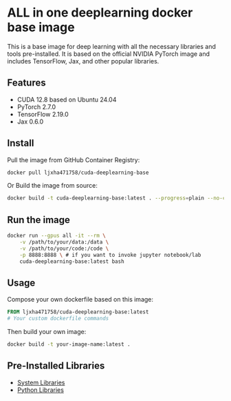# ALL in one deeplearning docker base image

This is a base image for deep learning with all the necessary libraries and tools pre-installed.
It is based on the official NVIDIA PyTorch image and includes TensorFlow, Jax, and other popular libraries.

## Features
- CUDA 12.8 based on Ubuntu 24.04
- PyTorch 2.7.0
- TensorFlow 2.19.0
- Jax 0.6.0

## Install

Pull the image from GitHub Container Registry:
```bash
docker pull ljxha471758/cuda-deeplearning-base
```

Or Build the image from source:
```bash
docker build -t cuda-deeplearning-base:latest . --progress=plain --no-cache
```

## Run the image
```bash
docker run --gpus all -it --rm \
    -v /path/to/your/data:/data \
    -v /path/to/your/code:/code \
    -p 8888:8888 \ # if you want to invoke jupyter notebook/lab
    cuda-deeplearning-base:latest bash
```


## Usage

Compose your own dockerfile based on this image:
```dockerfile
FROM ljxha471758/cuda-deeplearning-base:latest
# Your custom dockerfile commands
```

Then build your own image:
```bash
docker build -t your-image-name:latest .
```


## Pre-Installed Libraries
- [System Libraries](./system_packages.txt)
- [Python Libraries](./python_packages.txt)




